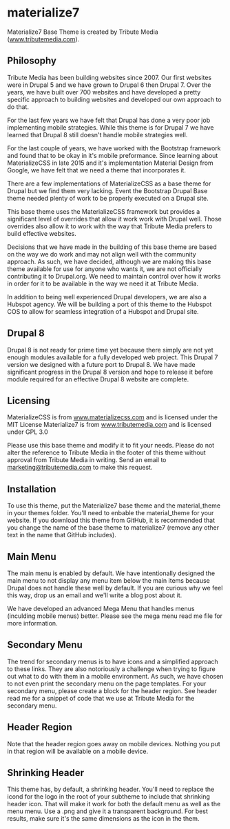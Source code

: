 # materialize7
Materialize7 Base Theme is created by Tribute Media (www.tributemedia.com).


Philosophy
----------------------------------------------------------------------------
Tribute Media has been building websites since 2007. Our first websites were in Drupal 5 and we have grown to Drupal 6 then Drupal 7. Over the years, we have built over 700 websites and have developed a pretty specific approach to building websites and developed our own approach to do that.

For the last few years we have felt that Drupal has done a very poor job implementing mobile strategies. While this theme is for Drupal 7 we have learned that Drupal 8 still doesn't handle mobile strategies well.

For the last couple of years, we have worked with the Bootstrap framework and found that to be okay in it's mobile preformance. Since learning about MaterializeCSS in late 2015 and it's implementation Material Design from Google, we have felt that we need a theme that incorporates it.

There are a few implementations of MaterializeCSS as a base theme for Drupal but we find them very lacking. Event the Bootstrap Drupal Base theme needed plenty of work to be properly executed on a Drupal site.

This base theme uses the MaterializeCSS framework but provides a significant level of overrides that allow it work work with Drupal well. Those overrides also allow it to work with the way that Tribute Media prefers to build effective websites. 

Decisions that we have made in the building of this base theme are based on the way we do work and may not align well with the community approach. As such, we have decided, although we are making this base theme available for use for anyone who wants it, we are not officially contributing it to Drupal.org. We need to maintain control over how it works in order for it to be available in the way we need it at Tribute Media.

In addition to being well experienced Drupal developers, we are also a Hubspot agency. We will be building a port of this theme to the Hubspot COS to allow for seamless integration of a Hubspot and Drupal site.


Drupal 8
----------------------------------------------------------------------------
Drupal 8 is not ready for prime time yet because there simply are not yet enough modules available for a fully developed web project. This Drupal 7 version we designed with a future port to Drupal 8. We have made significant progress in the Drupal 8 version and hope to release it before module required for an effective Drupal 8 website are complete.


Licensing
----------------------------------------------------------------------------
MaterializeCSS is from www.materializecss.com and is licensed under the MIT License
Materialize7 is from www.tributemedia.com and is licensed under GPL 3.0

Please use this base theme and modify it to fit your needs. Please do not alter the reference to Tribute Media in the footer of this theme without approval from Tribute Media in writing. Send an email to marketing@tributemedia.com to make this request.


Installation
----------------------------------------------------------------------------
To use this theme, put the Materialize7 base theme and the material_theme in your themes folder. You'll need to enbable the material_theme for your website. If you download this theme from GitHub, it is recommended that you change the name of the base theme to materialize7 (remove any other text in the name that GitHub includes). 


Main Menu
----------------------------------------------------------------------------
The main menu is enabled by default. We have intentionally designed the main menu to not display any menu item below the main items because Drupal does not handle these well by default. If you are curious why we feel this way, drop us an email and we'll write a blog post about it.

We have developed an advanced Mega Menu that handles menus (inculding mobile menus) better. Please see the mega menu read me file for more information.


Secondary Menu
----------------------------------------------------------------------------
The trend for secondary menus is to have icons and a simplified approach to these links. They are also notoriously a challenge when trying to figure out what to do with them in a mobile environment. As such, we have chosen to not even print the secondary menu on the page templates. For your secondary menu, please create a block for the header region. See header read me for a snippet of code that we use at Tribute Media for the secondary menu.


Header Region
----------------------------------------------------------------------------
Note that the header region goes away on mobile devices. Nothing you put in that region will be available on a mobile device.


Shrinking Header
----------------------------------------------------------------------------
This theme has, by default, a shrinking header. You'll need to replace the icond for the logo in the root of your subtheme to include that shrinking header icon. That will make it work for both the default menu as well as the menu menu. Use a .png and give it a transparent background. For best results, make sure it's the same dimensions as the icon in the them.